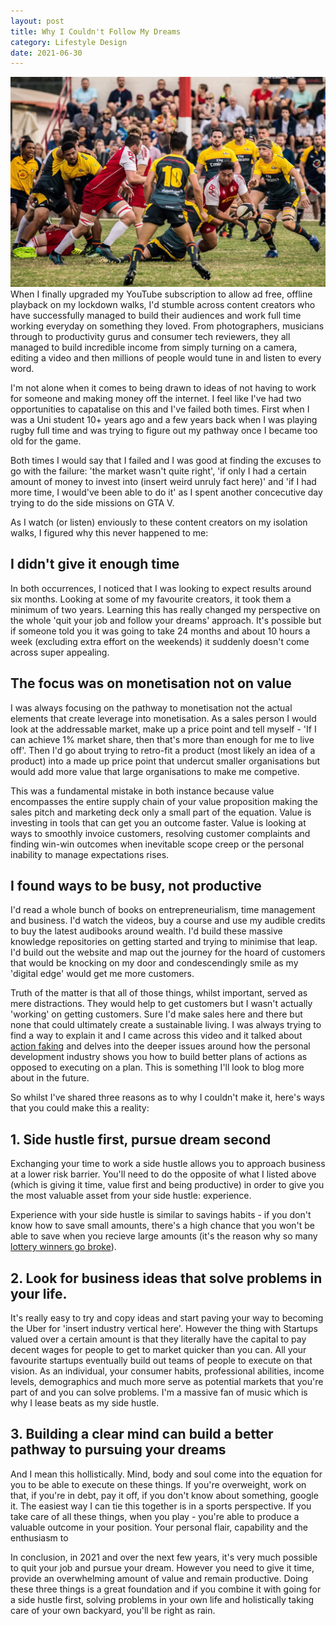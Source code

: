 ```yaml
---
layout: post
title: Why I Couldn't Follow My Dreams
category: Lifestyle Design
date: 2021-06-30
---
```


![rugby](/images/rugby3.jpg)When I finally upgraded my YouTube subscription to allow ad free, offline playback on my lockdown walks, I'd stumble across content creators who have successfully managed to build their audiences and work full time working everyday on something they loved. From photographers, musicians through to productivity gurus and consumer tech reviewers, they all managed to build incredible income from simply turning on a camera, editing a video and then millions of people would tune in and listen to every word.

I'm not alone when it comes to being drawn to ideas of not having to work for someone and making money off the internet. I feel like I've had two opportunities to capatalise on this and I've failed both times. First when I was a Uni student 10+ years ago and a few years back when I was playing rugby full time and was trying to figure out my pathway once I became too old for the game. 

Both times I would say that I failed and I was good at finding the excuses to go with the failure: 'the market wasn't quite right', 'if only I had a certain amount of money to invest into (insert weird unruly fact here)' and 'if I had more time, I would've been able to do it' as I spent another concecutive day trying to do the side missions on GTA V.

As I watch (or listen) enviously to these content creators on my isolation walks, I figured why this never happened to me:

## I didn't give it enough time

In both occurrences, I noticed that I was looking to expect results around six months. Looking at some of my favourite creators, it took them a minimum of two years. Learning this has really changed my perspective on the whole 'quit your job and follow your dreams' approach. It's possible but if someone told you it was going to take 24 months and about 10 hours a week (excluding extra effort on the weekends) it suddenly doesn't come across super appealing.

## The focus was on monetisation not on value

I was always focusing on the pathway to monetisation not the actual elements that create leverage into monetisation. As a sales person I would look at the addressable market, make up a price point and tell myself - 'If I can achieve 1% market share, then that's more than enough for me to live off'. Then I'd go about trying to retro-fit a product (most likely an idea of a product) into a made up price point that undercut smaller organisations but would add more value that large organisations to make me competive. 

This was a fundamental mistake in both instance because value encompasses the entire supply chain of your value proposition making the sales pitch and marketing deck only a small part of the equation. Value is investing in tools that can get you an outcome faster. Value is looking at ways to smoothly invoice customers, resolving customer complaints and finding win-win outcomes when inevitable scope creep or the personal inability to manage expectations rises.

## I found ways to be busy, not productive

I'd read a whole bunch of books on entrepreneurialism, time management and business. I'd watch the videos, buy a course and use my audible credits to buy the latest audibooks around wealth. I'd build these massive knowledge repositories on getting started and trying to minimise that leap. I'd build out the website and map out the journey for the hoard of customers that would be knocking on my door and condescendingly smile as my 'digital edge' would get me more customers.

Truth of the matter is that all of those things, whilst important, served as mere distractions. They would help to get customers but I wasn't actually 'working' on getting customers. Sure I'd make sales here and there but none that could ultimately create a sustainable living. I was always trying to find a way to explain it and I came across this video and it talked about [action faking](https://youtu.be/dmLTLkCBSN8?t=370) and delves into the deeper issues around how the personal development industry shows you how to build better plans of actions as opposed to executing on a plan. This is something I'll look to blog more about in the future.

So whilst I've shared three reasons as to why I couldn't make it, here's ways that you could make this a reality:

## 1. Side hustle first, pursue dream second

Exchanging your time to work a side hustle allows you to approach business at a lower risk barrier. You'll need to do the opposite of what I listed above (which is giving it time, value first and being productive) in order to give you the most valuable asset from your side hustle: experience.

Experience with your side hustle is similar to savings habits - if you don't know how to save small amounts, there's a high chance that you won't be able to save when you recieve large amounts (it's the reason why so many [lottery winners go broke](https://www.cnbc.com/2017/08/25/heres-why-lottery-winners-go-broke.html)).

## 2. Look for business ideas that solve problems in your life.

It's really easy to try and copy ideas and start paving your way to becoming the Uber for 'insert industry vertical here'. However the thing with Startups valued over a certain amount is that they literally have the capital to pay decent wages for people to get to market quicker than you can. All your favourite startups eventually build out teams of people to execute on that vision. As an individual, your consumer habits, professional abilities, income levels, demographics and much more serve as potential markets that you're part of and you can solve problems. I'm a massive fan of music which is why I lease beats as my side hustle.

## 3. Building a clear mind can build a better pathway to pursuing your dreams

And I mean this hollistically. Mind, body and soul come into the equation for you to be able to execute on these things. If you're overweight, work on that, if you're in debt, pay it off, if you don't know about something, google it. The easiest way I can tie this together is in a sports perspective. If you take care of all these things, when you play - you're able to produce a valuable outcome in your position. Your personal flair, capability and the enthusiasm to 

In conclusion, in 2021 and over the next few years, it's very much possible to quit your job and pursue your dream. However you need to give it time, provide an overwhelming amount of value and remain productive. Doing these three things is a great foundation and if you combine it with going for a side hustle first, solving problems in your own life and holistically taking care of your own backyard, you'll be right as rain.